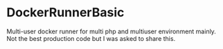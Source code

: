 # DockerRunnerBasic
Multi-user docker runner for multi php and multiuser environment mainly. Not the best production code but I was asked to share this.
